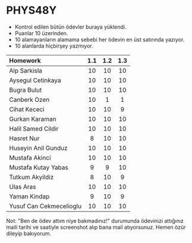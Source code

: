 # PHYS48Y

* Kontrol edilen bütün ödevler buraya yüklendi. 
* Puanlar 10 üzerinden.
* 10 alamayanların alamama sebebi her ödevin en üst satırında yazıyor.
* 10 alanlarda hiçbirşey yazmıyor.

| Homework                |1.1|1.2|1.3|
| :---------------------- |:-:|:-:|:-:|
| Alp Sarkisla            | 10| 10| 10|
| Aysegul Cetinkaya       | 10| 10| 10|
| Bugra Bulut             | 10| 10| 10|
| Canberk Ozen            | 10|  1|  1|
| Cihat Kececi            | 10| 10|  9|
| Gurkan Karaman          | 10| 10| 10|
| Halil Samed Cildir      | 10| 10| 10|
| Hasret Nur              |  8| 10| 10|
| Huseyin Anil Gunduz     | 10| 10| 10|
| Mustafa Akinci          | 10| 10| 10|
| Mustafa Kutay Yabas     |  9|  9| 10|
| Tutkum Akyildiz         |  8| 10|  9|
| Ulas Aras               | 10| 10| 10|
| Yaman Kindap            |  9| 10|  9|
| Yusuf Can Cekmecelioglu | 10| 10| 10|

Not: "Ben de ödev attım niye bakmadınız!" durumunda ödevinizi attığınız maili tarihi ve saatiyle screenshot alıp bana mail atıyorsunuz. Hemen özür dileyip bakıyorum. 
